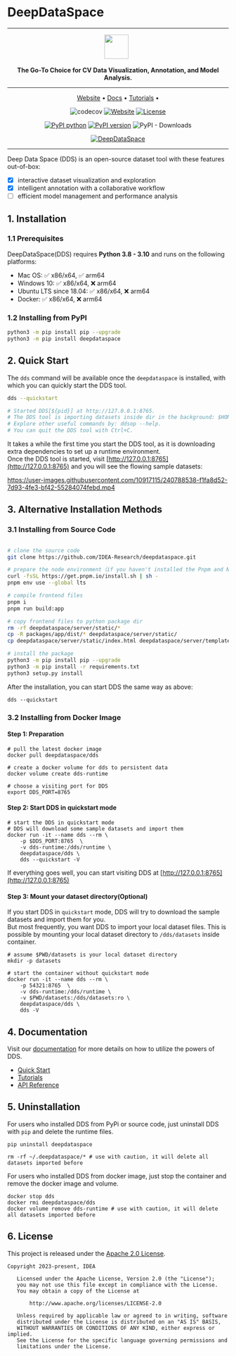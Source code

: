 # DeepDataSpace


---

<div align="center">
<p align="center">

<!-- prettier-ignore -->
<img src="https://deepdataspace.oss-cn-shenzhen.aliyuncs.com/public/dds-log-sm.png" height="55px"> &nbsp;

**The Go-To Choice for CV Data Visualization, Annotation, and Model Analysis.**

---

<!-- prettier-ignore -->
<a href="https://deepdataspace.com">Website</a> •
<a href="https://docs.deepdataspace.com">Docs</a> •
<a href="https://docs.deepdataspace.com/tutorials">Tutorials</a> •

![codecov](https://codecov.io/gh/deepdataspace/deepdataspace/branch/main/graph/badge.svg?token=7KEQMEAAD2)
[![Website](https://img.shields.io/website?url=https%3A%2F%2Fdeepdataspace.com)](https://deepdataspace.com)
[![License](https://img.shields.io/badge/License-Apache%202.0-blue.svg)](LICENSE)

[![PyPI python](https://img.shields.io/pypi/pyversions/deepdataspace)](https://pypi.org/project/deepdataspace)
[![PyPI version](https://img.shields.io/pypi/v/deepdataspace)](https://pypi.org/project/deepdataspace)
![PyPI - Downloads](https://img.shields.io/pypi/dm/deepdataspace)

[![DeepDataSpace](https://user-images.githubusercontent.com/10917115/240789070-6c8b53c1-8689-41da-a978-a791b6e293ec.png)](https://deepdataspace.com)

</p>
</div>

---

Deep Data Space (DDS) is an open-source dataset tool with these features out-of-box:

- [x] interactive dataset visualization and exploration
- [x] intelligent annotation with a collaborative workflow
- [ ] efficient model management and performance analysis

## 1. Installation

### 1.1 Prerequisites
DeepDataSpace(DDS) requires **Python 3.8 - 3.10** and runs on the following platforms:
- Mac OS: ✅ x86/x64, ✅ arm64
- Windows 10: ✅ x86/x64, ❌ arm64
- Ubuntu LTS since 18.04: ✅ x86/x64, ❌ arm64
- Docker: ✅ x86/x64, ❌ arm64

### 1.2 Installing from PyPI

```bash
python3 -m pip install pip --upgrade
python3 -m pip install deepdataspace
```

## 2. Quick Start

The `dds` command will be available once the `deepdataspace` is installed, with which you can quickly start the DDS
tool.

```bash
dds --quickstart

# Started DDS[${pid}] at http://127.0.0.1:8765.
# The DDS tool is importing datasets inside dir in the background: $HOME/.deepdataspace/dataset-samples.
# Explore other useful commands by: ddsop --help.
# You can quit the DDS tool with Ctrl+C.
```

It takes a while the first time you start the DDS tool, as it is downloading extra dependencies to set up a runtime
environment.  
Once the DDS tool is started, visit [http://127.0.0.1:8765](http://127.0.0.1:8765) and you will see the flowing sample datasets:  

https://user-images.githubusercontent.com/10917115/240788538-f1fa8d52-7d93-4fe3-bf42-55284074febd.mp4

## 3. Alternative Installation Methods

### 3.1 Installing from Source Code

```bash

# clone the source code
git clone https://github.com/IDEA-Research/deepdataspace.git

# prepare the node environment（if you haven't installed the Pnpm and Node environment yet）
curl -fsSL https://get.pnpm.io/install.sh | sh -
pnpm env use --global lts

# compile frontend files
pnpm i
pnpm run build:app

# copy frontend files to python package dir
rm -rf deepdataspace/server/static/*
cp -R packages/app/dist/* deepdataspace/server/static/
cp deepdataspace/server/static/index.html deepdataspace/server/templates/

# install the package
python3 -m pip install pip --upgrade
python3 -m pip install -r requirements.txt
python3 setup.py install
```

After the installation, you can start DDS the same way as above:
```
dds --quickstart
```

### 3.2 Installing from Docker Image
#### Step 1: Preparation

```shell
# pull the latest docker image
docker pull deepdataspace/dds

# create a docker volume for dds to persistent data
docker volume create dds-runtime

# choose a visiting port for DDS
export DDS_PORT=8765
```

#### Step 2: Start DDS in quickstart mode

```shell
# start the DDS in quickstart mode
# DDS will download some sample datasets and import them
docker run -it --name dds --rm \
    -p $DDS_PORT:8765  \
    -v dds-runtime:/dds/runtime \
    deepdataspace/dds \
    dds --quickstart -V
```

If everything goes well, you can start visiting DDS at [http://127.0.0.1:8765](http://127.0.0.1:8765)

#### Step 3: Mount your dataset directory(**Optional**)

If you start DDS in `quickstart` mode, DDS will try to download the sample datasets and import them for you.  
But most frequently, you want DDS to import your local dataset files. This is possible by mounting your local dataset directory to `/dds/datasets` inside container.

```
# assume $PWD/datasets is your local dataset directory
mkdir -p datasets

# start the container without quickstart mode
docker run -it --name dds --rm \
    -p 54321:8765  \
    -v dds-runtime:/dds/runtime \
    -v $PWD/datasets:/dds/datasets:ro \
    deepdataspace/dds \
    dds -V
```

## 4. Documentation

Visit our [documentation](https://docs.deepdataspace.com) for more details on how to utilize the powers of DDS.

- [Quick Start](https://docs.deepdataspace.com/quick-start)
- [Tutorials](https://docs.deepdataspace.com/tutorials)
- [API Reference](https://python-docs.deepdataspace.com)

## 5. Uninstallation

For users who installed DDS from PyPi or source code, just uninstall DDS with `pip` and delete the runtime files. 
```shell
pip uninstall deepdataspace

rm -rf ~/.deepdataspace/* # use with caution, it will delete all datasets imported before
```

For users who installed DDS from docker image, just stop the container and remove the docker image and volume.  
```
docker stop dds
docker rmi deepdataspace/dds
docker volume remove dds-runtime # use with caution, it will delete all datasets imported before
```

## 6. License
This project is released under the [Apache 2.0 License](https://github.com/IDEA-Research/deepdataspace/blob/main/LICENSE).
```text
Copyright 2023-present, IDEA

   Licensed under the Apache License, Version 2.0 (the "License");
   you may not use this file except in compliance with the License.
   You may obtain a copy of the License at

       http://www.apache.org/licenses/LICENSE-2.0

   Unless required by applicable law or agreed to in writing, software
   distributed under the License is distributed on an "AS IS" BASIS,
   WITHOUT WARRANTIES OR CONDITIONS OF ANY KIND, either express or implied.
   See the License for the specific language governing permissions and
   limitations under the License.
```
